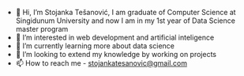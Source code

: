 - 👋 Hi, I’m Stojanka Tešanović, I am graduate of Computer Science at Singidunum University and now I am in my 1st year of Data Science master program
- 👀 I’m interested in web development and artificial inteligence
- 🌱 I’m currently learning more about data science
- 💞️ I’m looking to extend my knowledge by working on projects
- 📫 How to reach me - stojankatesanovic@gmail.com

<!---
stojatesanovic/stojatesanovic is a ✨ special ✨ repository because its `README.md` (this file) appears on your GitHub profile.
You can click the Preview link to take a look at your changes.
--->
